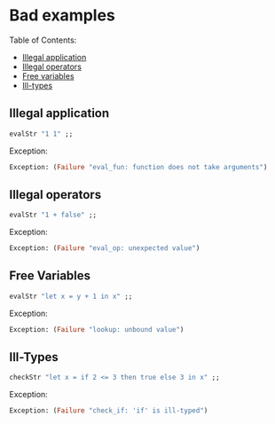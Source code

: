 # Bad examples

Table of Contents:
* [Illegal application](#illegal-application)
* [Illegal operators](#illegal-operators)
* [Free variables](#free-variables)
* [Ill-types](#ill-types)

## Illegal application
```ocaml
evalStr "1 1" ;;
```
Exception:
```ocaml
Exception: (Failure "eval_fun: function does not take arguments")
```

## Illegal operators
```ocaml
evalStr "1 + false" ;;
```
Exception:
```ocaml
Exception: (Failure "eval_op: unexpected value")
```

## Free Variables
```ocaml
evalStr "let x = y + 1 in x" ;;
```
Exception:
```ocaml
Exception: (Failure "lookup: unbound value")
```

## Ill-Types
```ocaml
checkStr "let x = if 2 <= 3 then true else 3 in x" ;;
```
Exception:
```ocaml
Exception: (Failure "check_if: 'if' is ill-typed")
```
